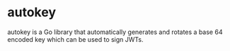 # autokey
autokey is a Go library that automatically generates and rotates a base 64 encoded key which can be used to sign JWTs.
